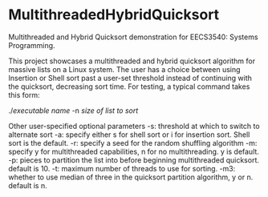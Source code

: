 # MultithreadedHybridQuicksort
Multithreaded and Hybrid Quicksort demonstration for EECS3540: Systems Programming.

This project showcases a multithreaded and hybrid quicksort algorithm for massive lists on a Linux system. The user has a choice between using Insertion or Shell sort past a user-set threshold instead of continuing with the quicksort, decreasing sort time.
For testing, a typical command takes this form:

./*executable name* -n *size of list to sort* 

Other user-specified optional parameters
-s: threshold at which to switch to alternate sort
-a: specify either s for shell sort or i for insertion sort. Shell sort is the default.
-r: specify a seed for the random shuffling algorithm
-m: specify y for multithreaded capabilities, n for no multithreading. y is default.
-p: pieces to partition the list into before beginning multithreaded quicksort. default is 10.
-t: maximum number of threads to use for sorting.
-m3: whether to use median of three in the quicksort partition algorithm, y or n. default is n.
